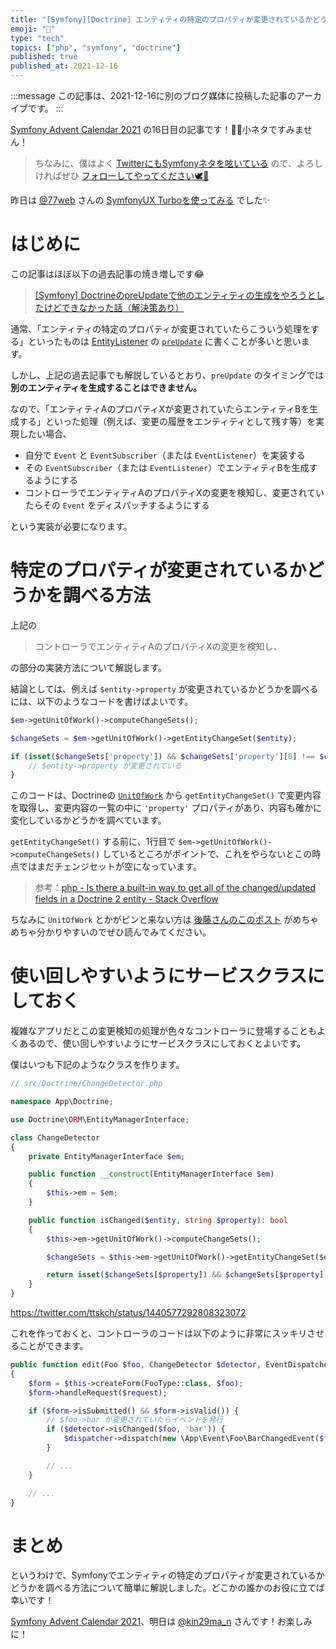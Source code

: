 ```yaml
---
title: "[Symfony][Doctrine] エンティティの特定のプロパティが変更されているかどうかを調べる"
emoji: "🎻"
type: "tech"
topics: ["php", "symfony", "doctrine"]
published: true
published_at: 2021-12-16
---
```


:::message
この記事は、2021-12-16に別のブログ媒体に投稿した記事のアーカイブです。
:::

[Symfony Advent Calendar 2021](https://qiita.com/advent-calendar/2021/symfony) の16日目の記事です！🎄🌙小ネタですみません！

> ちなみに、僕はよく [TwitterにもSymfonyネタを呟いている](https://twitter.com/search?q=from%3Attskch%20(symfony%20OR%20doctrine)&src=typed_query&f=live) ので、よろしければぜひ [フォローしてやってください🕊🤲](https://twitter.com/ttskch)

昨日は [@77web](https://twitter.com/77web) さんの [SymfonyUX Turboを使ってみる](https://tech.quartetcom.co.jp/2021/12/15/symfony-ux-turbo/) でした✨

# はじめに

この記事はほぼ以下の過去記事の焼き増しです😂

> [[Symfony] DoctrineのpreUpdateで他のエンティティの生成をやろうとしたけどできなかった話（解決策あり）](https://zenn.dev/ttskch/articles/7045dbc46869d4)

通常、「エンティティの特定のプロパティが変更されていたらこういう処理をする」といったものは [EntityListener](https://symfony.com/bundles/DoctrineBundle/current/entity-listeners.html) の [`preUpdate`](https://www.doctrine-project.org/projects/doctrine-orm/en/2.10/reference/events.html#preupdate) に書くことが多いと思います。

しかし、上記の過去記事でも解説しているとおり、`preUpdate` のタイミングでは **別のエンティティを生成することはできません。**

なので、「エンティティAのプロパティXが変更されていたらエンティティBを生成する」といった処理（例えば、変更の履歴をエンティティとして残す等）を実現したい場合、

* 自分で `Event` と `EventSubscriber`（または `EventListener`）を実装する
* その `EventSubscriber`（または `EventListener`）でエンティティBを生成するようにする
* コントローラでエンティティAのプロパティXの変更を検知し、変更されていたらその `Event` をディスパッチするようにする

という実装が必要になります。

# 特定のプロパティが変更されているかどうかを調べる方法

上記の

> コントローラでエンティティAのプロパティXの変更を検知し、

の部分の実装方法について解説します。

結論としては、例えば `$entity->property` が変更されているかどうかを調べるには、以下のようなコードを書けばよいです。

```php
$em->getUnitOfWork()->computeChangeSets();

$changeSets = $em->getUnitOfWork()->getEntityChangeSet($entity);

if (isset($changeSets['property']) && $changeSets['property'][0] !== $changeSets['property'][1]) {
    // $entity->property が変更されている
}
```

このコードは、Doctrineの [`UnitOfWork`](https://github.com/doctrine/orm/blob/02a4e4099db319c8f1f2660e246cc2401dacc935/lib/Doctrine/ORM/UnitOfWork.php) から `getEntityChangeSet()` で変更内容を取得し、変更内容の一覧の中に `'property'` プロパティがあり、内容も確かに変化しているかどうかを調べています。

`getEntityChangeSet()` する前に、1行目で `$em->getUnitOfWork()->computeChangeSets()` しているところがポイントで、これをやらないとこの時点ではまだチェンジセットが空になっています。

> 参考：[php - Is there a built-in way to get all of the changed/updated fields in a Doctrine 2 entity - Stack Overflow](https://stackoverflow.com/questions/9057558/is-there-a-built-in-way-to-get-all-of-the-changed-updated-fields-in-a-doctrine-2)

ちなみに `UnitOfWork` とかがピンと来ない方は [後藤さんのこのポスト](https://ja.stackoverflow.com/questions/3104/) がめちゃめちゃ分かりやすいのでぜひ読んでみてください。

# 使い回しやすいようにサービスクラスにしておく

複雑なアプリだとこの変更検知の処理が色々なコントローラに登場することもよくあるので、使い回しやすいようにサービスクラスにしておくとよいです。

僕はいつも下記のようなクラスを作ります。

```php
// src/Doctrine/ChangeDetector.php

namespace App\Doctrine;

use Doctrine\ORM\EntityManagerInterface;

class ChangeDetector
{
    private EntityManagerInterface $em;

    public function __construct(EntityManagerInterface $em)
    {
        $this->em = $em;
    }

    public function isChanged($entity, string $property): bool
    {
        $this->em->getUnitOfWork()->computeChangeSets();

        $changeSets = $this->em->getUnitOfWork()->getEntityChangeSet($entity);

        return isset($changeSets[$property]) && $changeSets[$property][0] !== $changeSets[$property][1];
    }
}
```


https://twitter.com/ttskch/status/1440577292808323072

これを作っておくと、コントローラのコードは以下のように非常にスッキリさせることができます。

```php
public function edit(Foo $foo, ChangeDetector $detector, EventDispatcherInterface $dispatcher)
{
    $form = $this->createForm(FooType::class, $foo);
    $form->handleRequest($request);

    if ($form->isSubmitted() && $form->isValid()) {
        // $foo->bar が変更されていたらイベントを発行
        if ($detector->isChanged($foo, 'bar')) {
            $dispatcher->dispatch(new \App\Event\Foo\BarChangedEvent($foo));
        }

        // ...
    }

    // ...
}
```

# まとめ

というわけで、Symfonyでエンティティの特定のプロパティが変更されているかどうかを調べる方法について簡単に解説しました。どこかの誰かのお役に立てば幸いです！

[Symfony Advent Calendar 2021](https://qiita.com/advent-calendar/2021/symfony)、明日は [@kin29ma_n](https://twitter.com/kin29ma_n) さんです！お楽しみに！
